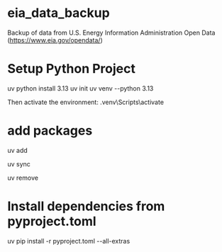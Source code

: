 # eia_data_backup
Backup of data from U.S. Energy Information Administration Open Data (https://www.eia.gov/opendata/)
# Setup Python Project

uv python install 3.13
uv init <NAME OF PROJECT>
uv venv --python 3.13

Then activate the environment: .venv\Scripts\activate

# add packages
uv add <PACKAGE NAME>	

uv sync

uv remove <PACKAGE NAME>


# Install dependencies from pyproject.toml
uv pip install -r pyproject.toml --all-extras